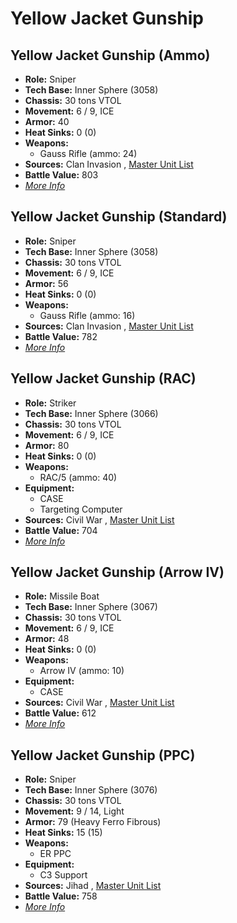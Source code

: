 # Yellow Jacket Gunship 

## Yellow Jacket Gunship (Ammo) 

- **Role:** Sniper 
- **Tech Base:** Inner Sphere (3058) 
- **Chassis:** 30 tons VTOL 
- **Movement:** 6 / 9, ICE 
- **Armor:** 40 
- **Heat Sinks:** 0 (0) 
- **Weapons:** 
  - Gauss Rifle (ammo: 24) 
- **Sources:** Clan Invasion , [Master Unit List](http://masterunitlist.info/Unit/Details/3613/yellow-jacket-gunship-ammo) 
- **Battle Value:** 803 
- [*More Info*](yellow_jacket_gunship/yellow_jacket_gunship_ammo.md) 

## Yellow Jacket Gunship (Standard) 

- **Role:** Sniper 
- **Tech Base:** Inner Sphere (3058) 
- **Chassis:** 30 tons VTOL 
- **Movement:** 6 / 9, ICE 
- **Armor:** 56 
- **Heat Sinks:** 0 (0) 
- **Weapons:** 
  - Gauss Rifle (ammo: 16) 
- **Sources:** Clan Invasion , [Master Unit List](http://masterunitlist.info/Unit/Details/3617/yellow-jacket-gunship-standard) 
- **Battle Value:** 782 
- [*More Info*](yellow_jacket_gunship/yellow_jacket_gunship_standard.md) 

## Yellow Jacket Gunship (RAC) 

- **Role:** Striker 
- **Tech Base:** Inner Sphere (3066) 
- **Chassis:** 30 tons VTOL 
- **Movement:** 6 / 9, ICE 
- **Armor:** 80 
- **Heat Sinks:** 0 (0) 
- **Weapons:** 
  - RAC/5 (ammo: 40) 
- **Equipment:** 
  - CASE 
  - Targeting Computer 
- **Sources:** Civil War , [Master Unit List](http://masterunitlist.info/Unit/Details/3616/yellow-jacket-gunship-rac) 
- **Battle Value:** 704 
- [*More Info*](yellow_jacket_gunship/yellow_jacket_gunship_rac.md) 

## Yellow Jacket Gunship (Arrow IV) 

- **Role:** Missile Boat 
- **Tech Base:** Inner Sphere (3067) 
- **Chassis:** 30 tons VTOL 
- **Movement:** 6 / 9, ICE 
- **Armor:** 48 
- **Heat Sinks:** 0 (0) 
- **Weapons:** 
  - Arrow IV (ammo: 10) 
- **Equipment:** 
  - CASE 
- **Sources:** Civil War , [Master Unit List](http://masterunitlist.info/Unit/Details/3614/yellow-jacket-gunship-arrow-iv) 
- **Battle Value:** 612 
- [*More Info*](yellow_jacket_gunship/yellow_jacket_gunship_arrow_iv.md) 

## Yellow Jacket Gunship (PPC) 

- **Role:** Sniper 
- **Tech Base:** Inner Sphere (3076) 
- **Chassis:** 30 tons VTOL 
- **Movement:** 9 / 14, Light 
- **Armor:** 79 (Heavy Ferro Fibrous) 
- **Heat Sinks:** 15 (15) 
- **Weapons:** 
  - ER PPC 
- **Equipment:** 
  - C3 Support 
- **Sources:** Jihad , [Master Unit List](http://masterunitlist.info/Unit/Details/3615/yellow-jacket-gunship-ppc) 
- **Battle Value:** 758 
- [*More Info*](yellow_jacket_gunship/yellow_jacket_gunship_ppc.md) 

